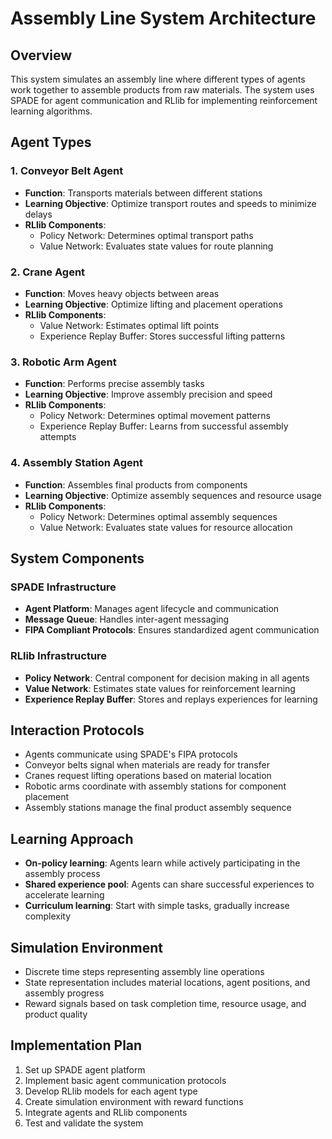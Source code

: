 # Assembly Line System Architecture

## Overview
This system simulates an assembly line where different types of agents work together to assemble products from raw materials. The system uses SPADE for agent communication and RLlib for implementing reinforcement learning algorithms.

## Agent Types

### 1. Conveyor Belt Agent
- **Function**: Transports materials between different stations
- **Learning Objective**: Optimize transport routes and speeds to minimize delays
- **RLlib Components**:
  - Policy Network: Determines optimal transport paths
  - Value Network: Evaluates state values for route planning

### 2. Crane Agent
- **Function**: Moves heavy objects between areas
- **Learning Objective**: Optimize lifting and placement operations
- **RLlib Components**:
  - Value Network: Estimates optimal lift points
  - Experience Replay Buffer: Stores successful lifting patterns

### 3. Robotic Arm Agent
- **Function**: Performs precise assembly tasks
- **Learning Objective**: Improve assembly precision and speed
- **RLlib Components**:
  - Policy Network: Determines optimal movement patterns
  - Experience Replay Buffer: Learns from successful assembly attempts

### 4. Assembly Station Agent
- **Function**: Assembles final products from components
- **Learning Objective**: Optimize assembly sequences and resource usage
- **RLlib Components**:
  - Policy Network: Determines optimal assembly sequences
  - Value Network: Evaluates state values for resource allocation

## System Components

### SPADE Infrastructure
- **Agent Platform**: Manages agent lifecycle and communication
- **Message Queue**: Handles inter-agent messaging
- **FIPA Compliant Protocols**: Ensures standardized agent communication

### RLlib Infrastructure
- **Policy Network**: Central component for decision making in all agents
- **Value Network**: Estimates state values for reinforcement learning
- **Experience Replay Buffer**: Stores and replays experiences for learning

## Interaction Protocols
- Agents communicate using SPADE's FIPA protocols
- Conveyor belts signal when materials are ready for transfer
- Cranes request lifting operations based on material location
- Robotic arms coordinate with assembly stations for component placement
- Assembly stations manage the final product assembly sequence

## Learning Approach
- **On-policy learning**: Agents learn while actively participating in the assembly process
- **Shared experience pool**: Agents can share successful experiences to accelerate learning
- **Curriculum learning**: Start with simple tasks, gradually increase complexity

## Simulation Environment
- Discrete time steps representing assembly line operations
- State representation includes material locations, agent positions, and assembly progress
- Reward signals based on task completion time, resource usage, and product quality

## Implementation Plan
1. Set up SPADE agent platform
2. Implement basic agent communication protocols
3. Develop RLlib models for each agent type
4. Create simulation environment with reward functions
5. Integrate agents and RLlib components
6. Test and validate the system